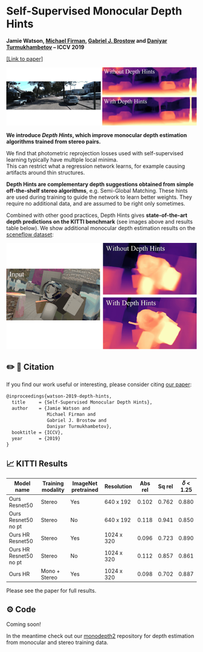 # Self-Supervised Monocular Depth Hints


**Jamie Watson, [Michael Firman](http://www.michaelfirman.co.uk), [Gabriel J. Brostow](http://www0.cs.ucl.ac.uk/staff/g.brostow/) and [Daniyar Turmukhambetov](https://dantkz.github.io) – ICCV 2019**

[[Link to paper]](https://arxiv.org/abs/1909.09051)

<p align="center">
  <img src="assets/kitti.gif" alt="example input output gif" width="700" />
</p>

**We introduce *Depth Hints*, which improve monocular depth estimation algorithms trained from stereo pairs.**

We find that photometric reprojection losses used with self-supervised learning typically have multiple local minima.   
This can restrict what a regression network learns, for example causing artifacts around thin structures.

**Depth Hints are complementary depth suggestions obtained from simple off-the-shelf stereo algorithms**, e.g. Semi-Global Matching.
These hints are used during training to guide the network to learn better weights.
They require no additional data, and are assumed to be right only sometimes.

Combined with other good practices, Depth Hints gives **state-of-the-art depth predictions on the KITTI benchmark** (see images above and results table below).
We show additional monocular depth estimation results on the [sceneflow dataset](https://lmb.informatik.uni-freiburg.de/resources/datasets/SceneFlowDatasets.en.html):

<p align="center">
  <img src="assets/sceneflow.gif" alt="example input output gif" width="700" />
</p>

## ✏️ 📄 Citation


If you find our work useful or interesting, please consider citing [our paper](https://arxiv.org/abs/1909.09051):

```
@inproceedings{watson-2019-depth-hints,
  title     = {Self-Supervised Monocular Depth Hints},
  author    = {Jamie Watson and
               Michael Firman and
               Gabriel J. Brostow and
               Daniyar Turmukhambetov},
  booktitle = {ICCV},
  year      = {2019}
}
```


## 📈 KITTI Results

| Model name | Training modality | ImageNet pretrained | Resolution | Abs rel | Sq rel | 𝛿 < 1.25 |
| ---------- | ---------- | ---------- | ---------- | ---------- | ---------- | ----- |
| Ours Resnet50 | Stereo | Yes | 640 x 192 | 0.102 | 0.762 | 0.880 | 
| Ours Resnet50 no pt | Stereo | No | 640 x 192 | 0.118 | 0.941 | 0.850 |
| Ours HR Resnet50 | Stereo | Yes | 1024 x 320 | 0.096 | 0.723 | 0.890 |
| Ours HR Resnet50 no pt | Stereo | No | 1024 x 320 | 0.112 | 0.857 | 0.861 |
| Ours HR | Mono + Stereo | Yes | 1024 x 320 | 0.098 | 0.702 | 0.887 |

Please see the paper for full results.


## ⚙️ Code

Coming soon!

In the meantime check out our [monodepth2](https://github.com/nianticlabs/monodepth2) repository for depth estimation from monocular and stereo training data.
